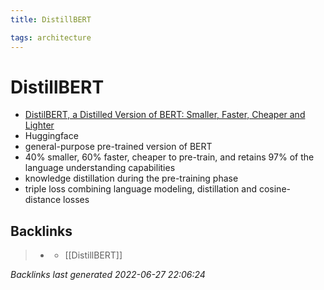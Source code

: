```yaml
---
title: DistillBERT

tags: architecture 
---
```


# DistillBERT
- [DistilBERT, a Distilled Version of BERT: Smaller, Faster, Cheaper and Lighter](https://arxiv.org/abs/1910.01108)
- Huggingface
- general-purpose pre-trained version of BERT
- 40% smaller, 60% faster, cheaper to pre-train, and retains 97% of the language understanding capabilities
- knowledge distillation during the pre-training phase
- triple loss combining language modeling, distillation and cosine-distance losses


## Backlinks

> - [](journals/2022-06-27.md)
>   - [[DistillBERT]]

_Backlinks last generated 2022-06-27 22:06:24_
